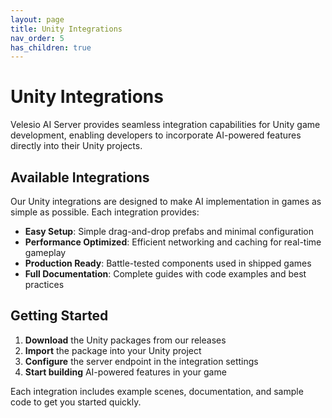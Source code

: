 ```yaml
---
layout: page
title: Unity Integrations
nav_order: 5
has_children: true
---
```


# Unity Integrations

Velesio AI Server provides seamless integration capabilities for Unity game development, enabling developers to incorporate AI-powered features directly into their Unity projects.

## Available Integrations

Our Unity integrations are designed to make AI implementation in games as simple as possible. Each integration provides:

- **Easy Setup**: Simple drag-and-drop prefabs and minimal configuration
- **Performance Optimized**: Efficient networking and caching for real-time gameplay
- **Production Ready**: Battle-tested components used in shipped games
- **Full Documentation**: Complete guides with code examples and best practices

## Getting Started

1. **Download** the Unity packages from our releases
2. **Import** the package into your Unity project
3. **Configure** the server endpoint in the integration settings
4. **Start building** AI-powered features in your game

Each integration includes example scenes, documentation, and sample code to get you started quickly.
